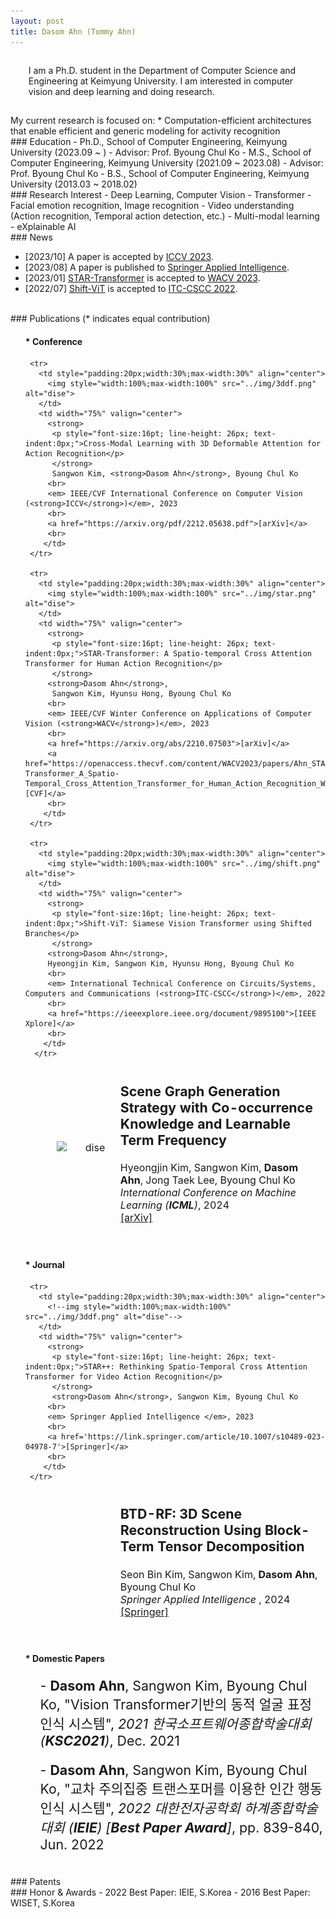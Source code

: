 ```yaml
---
layout: post
title: Dasom Ahn (Tommy Ahn) 
---
```


<p style='margin: 0.3in;'>
 I am a Ph.D. student in the Department of Computer Science and Engineering at Keimyung University.
 I am interested in computer vision and deep learning and doing research. 
</p>
 My current research is focused on:
   * Computation-efficient architectures that enable efficient and generic modeling for activity recognition

<br>
### Education
 - Ph.D., School of Computer Engineering, Keimyung University (2023.09 ~ )   - Advisor: Prof. Byoung Chul Ko
 - M.S., School of Computer Engineering, Keimyung University (2021.09 ~ 2023.08)   - Advisor: Prof. Byoung Chul Ko
 - B.S., School of Computer Engineering, Keimyung University (2013.03 ~ 2018.02)

<br>
### Research Interest
 - Deep Learning, Computer Vision
 - Transformer
 - Facial emotion recognition, Image recognition
 - Video understanding (Action recognition, Temporal action detection, etc.)
 - Multi-modal learning
 - eXplainable AI

<br>
### News

* [2023/10] <a href='https://arxiv.org/pdf/2212.05638.pdf'></a> A paper is accepted by <a href='https://iccv2023.thecvf.com/'>ICCV 2023</a>.
* [2023/08] A paper is published to <a href='https://link.springer.com/article/10.1007/s10489-023-04978-7'>Springer Applied Intelligence</a>.
* [2023/01] <a href='https://arxiv.org/abs/2210.07503'>STAR-Transformer</a> is accepted to <a href='https://wacv2023.thecvf.com/'>WACV 2023</a>.
* [2022/07] <a href='https://ieeexplore.ieee.org/document/9895100'>Shift-ViT</a> is accepted to <a href='https://www.itc-cscc2022.org/'>ITC-CSCC 2022</a>.

<br>
### Publications
(* indicates equal contribution)

<br>
<ul>
 <h4>  * Conference </h4>        
 <table style="width:100%;border:0px;border-spacing:0px;border-collapse:separate;margin-right:auto;margin-left:auto;font-size:12pt;text-indent: 30px;">
  <tbody>
     <tr>
       <td style="padding:20px;width:30%;max-width:30%" align="center">
         <img style="width:100%;max-width:100%" src="" alt="dise">
       </td>
       <td width="75%" valign="center">
         <strong>
          <p style="font-size:16pt; line-height: 26px; text-indent:0px;">Scene Graph Generation Strategy with Co-occurrence Knowledge and Learnable Term Frequency</p>
          </strong>
          Hyeongjin Kim, Sangwon Kim, <strong>Dasom Ahn</strong>, Jong Taek Lee, Byoung Chul Ko
         <br>
         <em> International Conference on Machine Learning (<strong>ICML</strong>)</em>, 2024
         <br>
         <a href="">[arXiv]</a>
         <br>
        </td>
     </tr>
     
     <tr>
       <td style="padding:20px;width:30%;max-width:30%" align="center">
         <img style="width:100%;max-width:100%" src="../img/3ddf.png" alt="dise">
       </td>
       <td width="75%" valign="center">
         <strong>
          <p style="font-size:16pt; line-height: 26px; text-indent:0px;">Cross-Modal Learning with 3D Deformable Attention for Action Recognition</p>
          </strong>
          Sangwon Kim, <strong>Dasom Ahn</strong>, Byoung Chul Ko
         <br>
         <em> IEEE/CVF International Conference on Computer Vision (<strong>ICCV</strong>)</em>, 2023
         <br>
         <a href="https://arxiv.org/pdf/2212.05638.pdf">[arXiv]</a>
         <br>
        </td>
     </tr>
   
     <tr>
       <td style="padding:20px;width:30%;max-width:30%" align="center">
         <img style="width:100%;max-width:100%" src="../img/star.png" alt="dise">
       </td>
       <td width="75%" valign="center">
         <strong>
          <p style="font-size:16pt; line-height: 26px; text-indent:0px;">STAR-Transformer: A Spatio-temporal Cross Attention Transformer for Human Action Recognition</p>
          </strong>
         <strong>Dasom Ahn</strong>, 
          Sangwon Kim, Hyunsu Hong, Byoung Chul Ko
         <br>
         <em> IEEE/CVF Winter Conference on Applications of Computer Vision (<strong>WACV</strong>)</em>, 2023
         <br>
         <a href="https://arxiv.org/abs/2210.07503">[arXiv]</a>
         <a href="https://openaccess.thecvf.com/content/WACV2023/papers/Ahn_STAR-Transformer_A_Spatio-Temporal_Cross_Attention_Transformer_for_Human_Action_Recognition_WACV_2023_paper.pdf">[CVF]</a> 
         <br>
        </td>
     </tr>
     
     <tr>
       <td style="padding:20px;width:30%;max-width:30%" align="center">
         <img style="width:100%;max-width:100%" src="../img/shift.png" alt="dise">
       </td>
       <td width="75%" valign="center">
         <strong>
          <p style="font-size:16pt; line-height: 26px; text-indent:0px;">Shift-ViT: Siamese Vision Transformer using Shifted Branches</p>
          </strong>
         <strong>Dasom Ahn</strong>, 
         Hyeongjin Kim, Sangwon Kim, Hyunsu Hong, Byoung Chul Ko
         <br>
         <em> International Technical Conference on Circuits/Systems, Computers and Communications (<strong>ITC-CSCC</strong>)</em>, 2022
         <br>
         <a href="https://ieeexplore.ieee.org/document/9895100">[IEEE Xplore]</a>                
         <br>    
        </td>
      </tr>
   </tbody>
 </table>    

<br>


 <h4>  * Journal </h4>        
 <table style="width:100%;border:0px;border-spacing:0px;border-collapse:separate;margin-right:auto;margin-left:auto;font-size:12pt;text-indent: 30px;">
  <tbody>
     <tr>
       <td style="padding:20px;width:30%;max-width:30%" align="center">
         <!--img style="width:100%;max-width:100%" src="../img/3ddf.png" alt="dise"-->
       </td>
       <td width="75%" valign="center">
         <strong>
          <p style="font-size:16pt; line-height: 26px; text-indent:0px;">BTD-RF: 3D Scene Reconstruction Using Block-Term Tensor Decomposition</p>
          </strong>
          Seon Bin Kim, Sangwon Kim, <strong>Dasom Ahn</strong>, Byoung Chul Ko
         <br>
         <em> Springer Applied Intelligence </em>, 2024
         <br>
         <a href=''>[Springer]</a>
         <br>
        </td>
     </tr>
   
     <tr>
       <td style="padding:20px;width:30%;max-width:30%" align="center">
         <!--img style="width:100%;max-width:100%" src="../img/3ddf.png" alt="dise"-->
       </td>
       <td width="75%" valign="center">
         <strong>
          <p style="font-size:16pt; line-height: 26px; text-indent:0px;">STAR++: Rethinking Spatio-Temporal Cross Attention Transformer for Video Action Recognition</p>
          </strong>
          <strong>Dasom Ahn</strong>, Sangwon Kim, Byoung Chul Ko
         <br>
         <em> Springer Applied Intelligence </em>, 2023
         <br>
         <a href='https://link.springer.com/article/10.1007/s10489-023-04978-7'>[Springer]</a>
         <br>
        </td>
     </tr>
   
   </tbody>
 </table>  


 <br>
 <h4>  * Domestic Papers   </h4>
  
   <ul><p style="font-size:16pt;">
    - <strong>Dasom Ahn</strong>, Sangwon Kim, Byoung Chul Ko, "Vision Transformer기반의 동적 얼굴 표정 인식 시스템", <em>2021 한국소프트웨어종합학술대회 (<strong>KSC2021</strong>)</em>, Dec. 2021
   </p></ul>
   <ul><p style="font-size:16pt;">
    - <strong>Dasom Ahn</strong>, Sangwon Kim, Byoung Chul Ko, "교차 주의집중 트랜스포머를 이용한 인간 행동 인식 시스템", <em>2022 대한전자공학회 하계종합학술대회 (<strong>IEIE</strong>) [<strong>Best Paper Award</strong>]</em>, pp. 839-840, Jun. 2022
   </p></ul>      
   
</ul>


<br>    
### Patents     
         
<br>
### Honor & Awards     
 - 2022 Best Paper: IEIE, S.Korea    
 - 2016 Best Paper: WISET, S.Korea 
